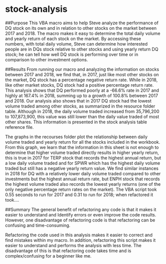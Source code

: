 # stock-analysis
##Purpose 
This VBA macro aims to help Steve analyze the performance of DQ stock on its own and in relation to other stocks on the market between 2017 and 2018. 
The macro makes it easy to determine the total daily volume and yearly return of each stock on the market. 
By accessing these numbers, with total daily volume, Steve can determine how interested people are in DQs stock relative to other stocks and using yearly return DQ stock; he can tell how well DQ stock is performing over time or in comparison to other investment options. 

##Results 
From running our macro and analyzing the information on stocks between 2017 and 2018, we find that, in 2017, just like most other stocks on the market, DQ stock has a percentage negative return rate. 
While in 2018, like other market stocks, DQ stock had a positive percentage return rate. 
This analysis shows that DQ performed poorly at a -66.6% rate in 2017 and highly at 167.4% in 2018, summing up to a growth of 100.8% between 2017 and 2018.
Our analysis also shows that in 2017 DQ stock had the lowest volume traded among other stocks, as summarized in the resource folder table. Although in 2018, the daily volume traded increased from 35,796,200 to 107,873,900, this value was still lower than the daily value traded of most other shares. 
This information is presented in the stock analysis table reference file.

The graphs in the recourses folder plot the relationship between daily volume traded and yearly return for all the stocks included in the workbook. 
From this graph, we learn that the information in this sheet is not enough to determine that higher volume traded directly results in higher yearly return, this is true in 2017 for TERP stock that records the highest annual return, but a low daily volume traded and for SPWR which has the highest daily volume traded but still has a negative yearly return value.
We find similar instances in 2018 for DQ with a relatively lower daily volume traded compared to other investments but the highest annual return rate, but ENPH stock that records the highest volume traded also records the lowest yearly returns (one of the only negative percentage return rates on the market).
The VBA script took 0.55 seconds to run for 2017 and 0.31 to run for 2018; when refactored it took….

##Summary 
The general benefit of refactoring any code is that it makes it easier to understand and Identify errors or even improve the code results. 
However, one disadvantage of refactoring code is that refactoring can be confusing and time-consuming.


Refactoring the code used in this analysis makes it easier to correct and find mistakes within my macro. 
In addition, refactoring this script makes it easier to understand and performs the analysis with less time. 
The disadvantage of this is that refactoring code takes time and is complex/confusing for a beginner like me.
